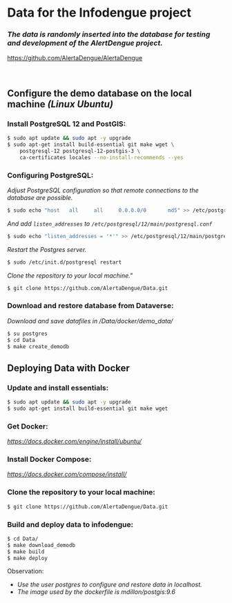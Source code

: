# Data for the Infodengue project
<p>

### *The data is randomly inserted into the database for testing and development of the AlertDengue project.*
https://github.com/AlertaDengue/AlertaDengue

<br/>

## Configure the demo database on the local machine *(Linux Ubuntu)*

### Install PostgreSQL 12 and PostGIS:
```sh
$ sudo apt update && sudo apt -y upgrade
$ sudo apt-get install build-essential git make wget \
    postgresql-12 postgresql-12-postgis-3 \
    ca-certificates locales --no-install-recommends --yes
```
### Configuring PostgreSQL:
*Adjust PostgreSQL configuration so that remote connections to the database are possible.*
 ```sh
$ sudo echo "host   all     all     0.0.0.0/0       md5" >> /etc/postgresql/12/main/pg_hba.conf
```
*And add ``listen_addresses`` to ``/etc/postgresql/12/main/postgresql.conf``*
```sh
$ sudo echo "listen_addresses = '*'" >> /etc/postgresql/12/main/postgresql.conf
```
*Restart the Postgres server.*
```sh
$ sudo /etc/init.d/postgresql restart
```
*Clone the repository to your local machine."*
```sh
$ git clone https://github.com/AlertaDengue/Data.git
```
### Download and restore database from Dataverse:
*Download and save datafiles in /Data/docker/demo_data/*
```sh
$ su postgres
$ cd Data
$ make create_demodb
```
</p>

## Deploying Data with Docker
### Update and install essentials:
```sh
$ sudo apt update && sudo apt -y upgrade
$ sudo apt-get install build-essential git make wget
```
###  Get Docker:
*https://docs.docker.com/engine/install/ubuntu/*
### Install Docker Compose: 
*https://docs.docker.com/compose/install/*
### Clone the repository to your local machine:
```sh
$ git clone https://github.com/AlertaDengue/Data.git
```
### Build and deploy data to infodengue:
```sh
$ cd Data/
$ make download_demodb
$ make build
$ make deploy
```
Observation:
- *Use the user postgres to configure and restore data in localhost.*
- *The image used by the dockerfile is mdillon/postgis:9.6*

